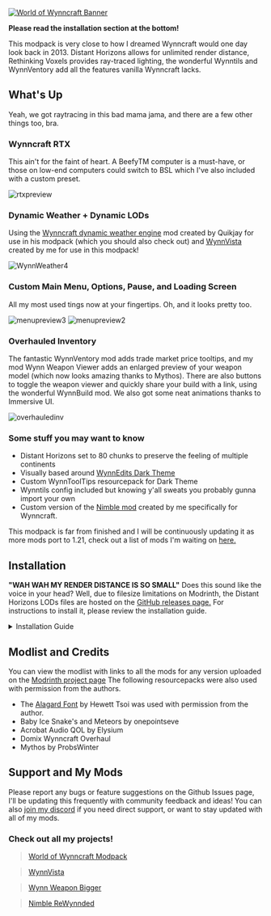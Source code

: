 [![World of Wynncraft Banner][1]][2]

[1]: https://github.com/user-attachments/assets/f984d7eb-7981-4470-bb45-9429ba1deea1
[2]:  https://modrinth.com/modpack/world-of-wynncraft "Redirect to Modrinth Page"


**Please read the installation section at the bottom!**

This modpack is very close to how I dreamed Wynncraft would one day look back in 2013. Distant Horizons allows for unlimited render distance, Rethinking Voxels provides ray-traced lighting, the wonderful Wynntils and WynnVentory add all the features vanilla Wynncraft lacks.

## What's Up

Yeah, we got raytracing in this bad mama jama, and there are a few other things too, bra.
 
### Wynncraft RTX

This ain't for the faint of heart. A BeefyTM computer is a must-have, or those on low-end computers could switch to BSL which I've also included with a custom preset.


 ![rtxpreview](https://github.com/user-attachments/assets/4c1e6f68-7bbe-4dd3-82d6-a488838417be)

### Dynamic Weather + Dynamic LODs

Using the [Wynncraft dynamic weather engine](https://modrinth.com/mod/wynncraft-dynamic-weather) mod created by Quikjay for use in his modpack (which you should also check out) and [WynnVista](https://github.com/bob10234/WynnVista) created by me for use in this modpack!

![WynnWeather4](https://github.com/user-attachments/assets/ab469bc7-1b67-4001-87b4-7a564c8ca17d)


### Custom Main Menu, Options, Pause, and Loading Screen

All my most used tings now at your fingertips. Oh, and it looks pretty too.

![menupreview3](https://github.com/user-attachments/assets/94c11140-ea9c-48e9-8e68-4d6463965333)
![menupreview2](https://github.com/user-attachments/assets/f98af648-02c9-4949-b7fc-969050618ed6)


### Overhauled Inventory

The fantastic WynnVentory mod adds trade market price tooltips, and my mod Wynn Weapon Viewer adds an enlarged preview of your weapon model (which now looks amazing thanks to Mythos). There are also buttons to toggle the weapon viewer and quickly share your build with a link, using the wonderful WynnBuild mod. We also got some neat animations thanks to Immersive UI.

![overhauledinv](https://github.com/user-attachments/assets/5d51e587-7f7f-4255-b923-cb8ecc9d9534)


### Some stuff you may want to know

- Distant Horizons set to 80 chunks to preserve the feeling of multiple continents
- Visually based around [WynnEdits Dark Theme](https://modrinth.com/resourcepack/wynnedits-dark-theme)
- Custom WynnToolTips resourcepack for Dark Theme
- Wynntils config included but knowing y'all sweats you probably gunna import your own
- Custom version of the [Nimble mod](https://modrinth.com/mod/nimble-rewynnded) created by me specifically for Wynncraft.

This modpack is far from finished and I will be continuously updating it as more mods port to 1.21, check out a list of mods I'm waiting on [here.](https://modrinth.com/collection/gs97WiAb)

## Installation

**"WAH WAH MY RENDER DISTANCE IS SO SMALL"** Does this sound like the voice in your head? Well, due to filesize limitations on Modrinth, the Distant Horizons LODs files are hosted on the [GitHub releases page.](https://github.com/bob10234/World-of-Wynncraft/releases/tag/v0.2) For instructions to install it, please review the installation guide.

<details>
<summary>Installation Guide</summary>

# Method 1: Modrinth/Prism/ATLauncher download
There are two ways to download the modpack, although it may seem ironic downloading Manually (Method 2) is easier in my opinion

## Modrinth hosted download
1. Download the [Modrinth App](https://modrinth.com/app) or your preferred modpack launcher and sign in with your Microsoft/Minecraft account.
2. Press the Browse button and search for "World of Wynncraft"
3. Install the modpack.
4. Navigate to the modpack's [GitHub Releases](https://github.com/bob10234/World-of-Wynncraft/releases) page.
5. Download the file "Distant_Horizons_server_data.zip". This allows you to stop crying and start smiling.
6. Navigate to the Modrinth App's Library panel, and select World of Wynncraft then click the Folder button next to Play to open the modpacks folder.
7. Drag the Zip file you downloaded into the modpack folder.
8. Right-click on the Zip file and hit Extract All. After it's done make sure there is a folder named "Distant_Horizons_server_data" in your modpack folder.
9. Delete the Zip file.

# Method 2: Manual Installation

## Github hosted download
1. Navigate to the modpack's [GitHub Releases](https://github.com/bob10234/World-of-Wynncraft/releases) page.
2. Download the file titled World.of.Wynncraft.0.X.mrpack It should be around 1.3 Gigabytes.
1. Download the [Modrinth App](https://modrinth.com/app) or your preferred modpack launcher and sign in with your Microsoft/Minecraft account.
2. Add an instance, in the Modrinth app use the plus button on the bottom left. For other launchers, I got no clue sorry!!
3. Select From File and drag the .mrpack file you just downloaded onto the window.
4. This version comes with the Distant Horizons LODs pre-installed.

# Addons: Voices of Wynn (Optional)
1. You wanna hear the Seaskipper yappin at you, I understand.
2. If you are interested, [download the latest version](https://www.curseforge.com/minecraft/mc-mods/voices-of-wynn/files) and place the .jar in the mods folder inside the modpack folder.

# Configurations
1. Wynncraft Settings:
If you are using my Wynntils config and not importing your own, I recommend typing the following commands once you join a world.
```
/toggle beacon
```
```
/toggle queststartbeacon
```

2. Keybinds and Video Settings:
I recommend you change what buttons cast each spell in the Wynncraft Spell Caster section in the Keybinds menu.
I've set the render distance at 12 chunks with DH at 80 chunks, the shader pack is tuned for this specifically so you might need to mess with shader pack settings if you edit the video settings.
The modpack is best played in fullscreen, but it can be played in windowed mode as long as you make the window large enough to accommodate the custom menus.


</details>


## Modlist and Credits
You can view the modlist with links to all the mods for any version uploaded on the [Modrinth project page](https://modrinth.com/modpack/world-of-wynncraft/versions) The following resourcepacks were also used with permission from the authors.
- The [Alagard Font](https://www.dafont.com/alagard.font) by Hewett Tsoi was used with permission from the author.
- Baby Ice Snake's and Meteors by onepointseve
- Acrobat Audio QOL by Elysium
- Domix Wynncraft Overhaul
- Mythos by ProbsWinter


## Support and My Mods
Please report any bugs or feature suggestions on the Github Issues page, I'll be updating this frequently with community feedback and ideas! You can also [join my discord](https://discord.gg/jqFF64rXZZ) if you need direct support, or want to stay updated with all of my mods.
### Check out all my projects!
>   [World of Wynncraft Modpack](https://modrinth.com/modpack/world-of-wynncraft)

>   [WynnVista](https://modrinth.com/mod/wynnvista)

>   [Wynn Weapon Bigger](https://modrinth.com/mod/wynnweaponbigger)

>   [Nimble ReWynnded](https://modrinth.com/mod/nimble-rewynnded)

